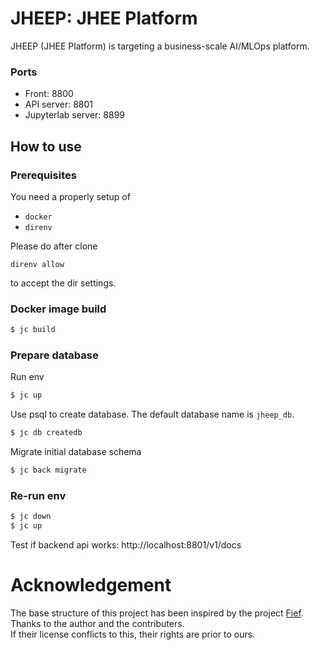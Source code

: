 # JHEEP: JHEE Platform

JHEEP (JHEE Platform) is targeting a business-scale AI/MLOps platform.

### Ports
- Front: 8800
- API server: 8801
- Jupyterlab server: 8899

## How to use

### Prerequisites

You need a properly setup of
  - `docker`
  - `direnv`

Please do after clone
```
direnv allow
```
to accept the dir settings.

### Docker image build
```sh
$ jc build
```

### Prepare database

Run env
```sh
$ jc up
```

Use psql to create database. The default database name is `jheep_db`.
```sh
$ jc db createdb
```

Migrate initial database schema
```sh
$ jc back migrate
```

### Re-run env
```sh
$ jc down
$ jc up
```

Test if backend api works: http://localhost:8801/v1/docs

# Acknowledgement

The base structure of this project has been inspired by the project [Fief](https://github.com/fief-dev/fief.git).\
Thanks to the author and the contributers.\
If their license conflicts to this, their rights are prior to ours.
